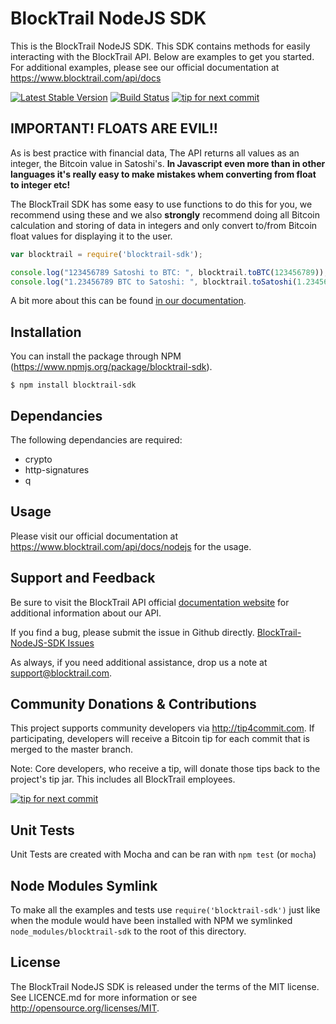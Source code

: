 BlockTrail NodeJS SDK
=====================
This is the BlockTrail NodeJS SDK. This SDK contains methods for easily interacting with the BlockTrail API.
Below are examples to get you started. For additional examples, please see our official documentation
at https://www.blocktrail.com/api/docs

[![Latest Stable Version](https://badge.fury.io/js/blocktrail-sdk.svg)](https://www.npmjs.org/package/blocktrail-sdk)
[![Build Status](https://travis-ci.org/blocktrail/blocktrail-sdk-nodejs.png)](https://travis-ci.org/blocktrail/blocktrail-sdk-nodejs)
[![tip for next commit](https://tip4commit.com/projects/1013.svg)](https://tip4commit.com/github/blocktrail/blocktrail-sdk-nodejs)

IMPORTANT! FLOATS ARE EVIL!!
----------------------------
As is best practice with financial data, The API returns all values as an integer, the Bitcoin value in Satoshi's.
**In Javascript even more than in other languages it's really easy to make mistakes whem converting from float to integer etc!**

The BlockTrail SDK has some easy to use functions to do this for you, we recommend using these
and we also **strongly** recommend doing all Bitcoin calculation and storing of data in integers
and only convert to/from Bitcoin float values for displaying it to the user.

```javascript
var blocktrail = require('blocktrail-sdk');

console.log("123456789 Satoshi to BTC: ", blocktrail.toBTC(123456789));
console.log("1.23456789 BTC to Satoshi: ", blocktrail.toSatoshi(1.23456789));
```

A bit more about this can be found [in our documentation](https://www.blocktrail.com/api/docs/nodejs#api_coin_format).

Installation
------------
You can install the package through NPM (https://www.npmjs.org/package/blocktrail-sdk).
```
$ npm install blocktrail-sdk
```

Dependancies
------------
The following dependancies are required:
 - crypto
 - http-signatures
 - q

Usage
-----
Please visit our official documentation at https://www.blocktrail.com/api/docs/nodejs for the usage.

Support and Feedback
--------------------
Be sure to visit the BlockTrail API official [documentation website](https://www.blocktrail.com/api/docs/nodejs)
for additional information about our API.

If you find a bug, please submit the issue in Github directly.
[BlockTrail-NodeJS-SDK Issues](https://github.com/blocktrail/blocktrail-sdk-nodejs/issues)

As always, if you need additional assistance, drop us a note at
[support@blocktrail.com](mailto:support@blocktrail.com).

Community Donations & Contributions
-----------------------------------
This project supports community developers via http://tip4commit.com. If participating, developers will receive a Bitcoin tip for each commit that is merged to the master branch.

Note: Core developers, who receive a tip, will donate those tips back to the project's tip jar. This includes all BlockTrail employees.

[![tip for next commit](https://tip4commit.com/projects/1013.svg)](https://tip4commit.com/github/blocktrail/blocktrail-sdk-nodejs)

Unit Tests
----------
Unit Tests are created with Mocha and can be ran with `npm test` (or `mocha`)

Node Modules Symlink
--------------------
To make all the examples and tests use `require('blocktrail-sdk')` just like when the module would have been installed with NPM we symlinked `node_modules/blocktrail-sdk` to the root of this directory.

License
-------
The BlockTrail NodeJS SDK is released under the terms of the MIT license. See LICENCE.md for more information or see http://opensource.org/licenses/MIT.

